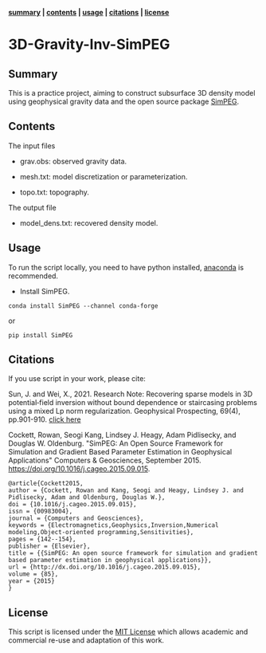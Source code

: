 **[summary](#summary) | [contents](#contents) | [usage](#usage) | [citations](#citations) | [license](#license)**

# 3D-Gravity-Inv-SimPEG

## Summary
This is a practice project, aiming to construct subsurface 3D density model using geophysical gravity data and the open source package [SimPEG](https://simpeg.xyz/). 

## Contents
The input files

- grav.obs: observed gravity data.

- mesh.txt: model discretization or parameterization.

- topo.txt: topography.

The output file

- model_dens.txt: recovered density model.

## Usage

To run the script locally, you need to have python installed, [anaconda](https://www.anaconda.com/download/) is recommended.

- Install SimPEG. 
```
conda install SimPEG --channel conda-forge
```
or
```
pip install SimPEG

```

## Citations

If you use script in your work, please cite:

Sun, J. and Wei, X., 2021. Research Note: Recovering sparse models in 3D potential‐field inversion without bound dependence or staircasing problems using a mixed Lp norm regularization. Geophysical Prospecting, 69(4), pp.901-910. [click here](https://doi.org/10.1111/1365-2478.13063)

Cockett, Rowan, Seogi Kang, Lindsey J. Heagy, Adam Pidlisecky, and Douglas W. Oldenburg. "SimPEG: An Open Source Framework for Simulation and Gradient Based Parameter Estimation in Geophysical Applications" Computers & Geosciences, September 2015. https://doi.org/10.1016/j.cageo.2015.09.015.

```
@article{Cockett2015,
author = {Cockett, Rowan and Kang, Seogi and Heagy, Lindsey J. and Pidlisecky, Adam and Oldenburg, Douglas W.},
doi = {10.1016/j.cageo.2015.09.015},
issn = {00983004},
journal = {Computers and Geosciences},
keywords = {Electromagnetics,Geophysics,Inversion,Numerical modeling,Object-oriented programming,Sensitivities},
pages = {142--154},
publisher = {Elsevier},
title = {{SimPEG: An open source framework for simulation and gradient based parameter estimation in geophysical applications}},
url = {http://dx.doi.org/10.1016/j.cageo.2015.09.015},
volume = {85},
year = {2015}
}
```

## License
This script is licensed under the [MIT License](/LICENSE) which allows academic and commercial re-use and adaptation of this work.
